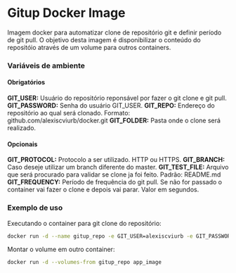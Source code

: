 # Gitup Docker Image

Imagem docker para automatizar clone de repositório git e definir período de git pull.
O objetivo desta imagem é disponibilizar o conteúdo do repositóio através de um volume para outros containers.

### Variáveis de ambiente

#### Obrigatórios

**GIT_USER:** Usuário do repositório reponsável por fazer o git clone e git pull.  
**GIT_PASSWORD:** Senha do usuário GIT_USER.
**GIT_REPO:** Endereço do repositório ao qual será clonado. Formato: github.com/alexiscviurb/docker.git
**GIT_FOLDER:** Pasta onde o clone será realizado.

#### Opcionais

**GIT_PROTOCOL:** Protocolo a ser utilizado. HTTP ou HTTPS.
**GIT_BRANCH:** Caso deseje utilizar um branch diferente do master.
**GIT_TEST_FILE:** Arquivo que será procurado para validar se clone ja foi feito. Padrão: README.md
**GIT_FREQUENCY:** Período de frequência do git pull. Se não for passado o container vai fazer o clone e depois vai parar. Valor em segundos.

### Exemplo de uso

Executando o container para git clone do repositório:

```bash
docker run -d --name gitup_repo -e GIT_USER=alexiscviurb -e GIT_PASSWORD=senha -e GIT_REPO=github.com/alexiscviurb/docker.git -e GIT_FOLDER=/conteudo/repo -e GIT_FREQUENCY=60 --volume=/conteudo/repo alexiscviurb/gitup
```

Montar o volume em outro container:

```bash
docker run -d --volumes-from gitup_repo app_image
```
